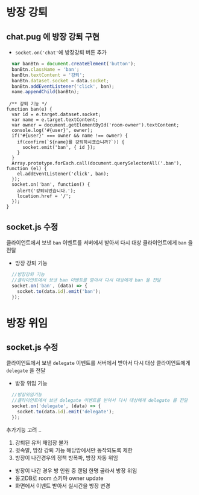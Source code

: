 # 방장 강퇴
## chat.pug 에 방장 강퇴 구현
- `socket.on('chat'`에 방장강퇴 버튼 추가
```javascript
  var banBtn = document.createElement('button');
  banBtn.className = 'ban';
  banBtn.textContent = '강퇴';
  banBtn.dataset.socket = data.socket;
  banBtn.addEventListener('click', ban);
  name.appendChild(banBtn);
```

```pug
 /** 강퇴 기능 */
function ban(e) {
  var id = e.target.dataset.socket;
  var name = e.target.textContent;
  var owner = document.getElementById('room-owner').textContent;
  console.log('#{user}', owner);
  if('#{user}' === owner && name !== owner) {
    if(confirm(`${name}를 강퇴하시겠습니까?`)) {
      socket.emit('ban', { id });
    }
  }
  Array.prototype.forEach.call(document.querySelectorAll('.ban'), function (el) {
    el.addEventListener('click', ban);
  });
  socket.on('ban', function() {
    alert('강퇴되었습니다.');
    location.href = '/';
  });
}
```

## socket.js 수정
클라이언트에서 보낸 `ban` 이벤트를 서버에서 받아서 다시 대상 클라이언트에게 `ban` 을 전달
- 방장 강퇴 기능
```javascript
  //방장강퇴 기능
  //클라이언트에서 보낸 ban 이벤트를 받아서 다시 대상에게 ban 을 전달
  socket.on('ban', (data) => {
    socket.to(data.id).emit('ban');
  });
```

# 방장 위임
## socket.js 수정
클라이언트에서 보낸 `delegate` 이벤트를 서버에서 받아서 다시 대상 클라이언트에게 `delegate` 을 전달
- 방장 위임 기능
```javascript
  //방장위임기능
  //클라이언트에서 보낸 delegate 이벤트를 받아서 다시 대상에게 delegate 를 전달
  socket.on('delegate', (data) => {
    socket.to(data.id).emit('delegate');
  });
```

추가기능 고려 ..
1. 강퇴된 유저 재입장 불가
2. 귓속말, 방장 강퇴 기능 해당방에서만 동작되도록 제한
3. 방장이 나간경우의 정책 방폭파, 방장 자동 위임
  - 방장이 나간 경우 방 인원 중 랜덤 한명 골라서 방장 위임
  - 몽고DB로 room 스키마 owner update
  - 화면에서 이벤트 받아서 실시간을 방장 변경